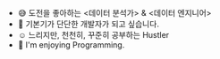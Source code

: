 - :sweat_smile: 도전을 좋아하는 <데이터 분석가> & <데이터 엔지니어>
- :gem: 기본기가 단단한 개발자가 되고 싶습니다.
- :relaxed: 느리지만, 천천히, 꾸준히 공부하는 Hustler
- :sunrise_over_mountains: I'm enjoying Programming. 

<!---
keyhong/keyhong is a ✨ special ✨ repository because its `README.md` (this file) appears on your GitHub profile.
You can click the Preview link to take a look at your changes.
--->
